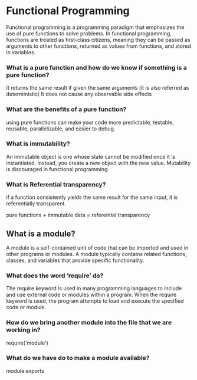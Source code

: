 # Functional Programming
Functional programming is a programming paradigm that emphasizes the use of pure functions to solve problems. In functional programming, functions are treated as first-class citizens, meaning they can be passed as arguments to other functions, returned as values from functions, and stored in variables.
### What is a pure function and how do we know if something is a pure function?
It returns the same result if given the same arguments (it is also referred as deterministic)
It does not cause any observable side effects
### What are the benefits of a pure function?
using pure functions can make your code more predictable, testable, reusable, parallelizable, and easier to debug. 
### What is immutability?
An immutable object is one whose state cannot be modified once it is instantiated. Instead, you create a new object with the new value. Mutability is discouraged in functional programming.
### What is Referential transparency?
if a function consistently yields the same result for the same input, it is referentially transparent.

pure functions + immutable data = referential transparency
## What is a module?
A module is a self-contained unit of code that can be imported and used in other programs or modules. A module typically contains related functions, classes, and variables that provide specific functionality.
### What does the word ‘require’ do?
The require keyword is used in many programming languages to include and use external code or modules within a program. When the require keyword is used, the program attempts to load and execute the specified code or module.
### How do we bring another module into the file that we are working in?
require('module')
### What do we have do to make a module available?
  module.exports 
